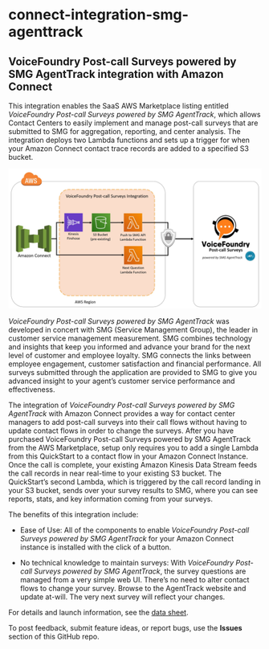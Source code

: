 # connect-integration-smg-agenttrack

## VoiceFoundry Post-call Surveys powered by SMG AgentTrack integration with Amazon Connect

This integration enables the SaaS AWS Marketplace listing entitled *VoiceFoundry Post-call Surveys powered by SMG AgentTrack*, which allows Contact Centers to easily implement and manage post-call surveys that are submitted to SMG for aggregation, reporting, and center analysis. The integration deploys two Lambda functions and sets up a trigger for when your Amazon Connect contact trace records are added to a specified S3 bucket.

![Architecture for SMG AgentTrack integration](/smg_agenttrack_arch_v4.jpg)

*VoiceFoundry Post-call Surveys powered by SMG AgentTrack* was developed in concert with SMG (Service Management Group), the leader in customer service management measurement. SMG combines technology and insights that keep you informed and advance your brand for the next level of customer and employee loyalty. SMG connects the links between employee engagement, customer satisfaction and financial performance. All surveys submitted through the application are provided to SMG to give you advanced insight to your agent’s customer service performance and effectiveness.

The integration of *VoiceFoundry Post-call Surveys powered by SMG AgentTrack* with Amazon Connect provides a way for contact center managers to add post-call surveys into their call flows without having to update contact flows in order to change the surveys. After you have purchased VoiceFoundry Post-call Surveys powered by SMG AgentTrack from the AWS Marketplace, setup only requires you to add a single Lambda from this QuickStart to a contact flow in your Amazon Connect Instance. Once the call is complete, your existing Amazon Kinesis Data Stream feeds the call records in near real-time to your existing S3 bucket. The QuickStart’s second Lambda, which is triggered by the call record landing in your S3 bucket, sends over your survey results to SMG, where you can see reports, stats, and key information coming from your surveys.

The benefits of this integration include:

- Ease of Use: All of the components to enable *VoiceFoundry Post-call Surveys powered by SMG AgentTrack* for your Amazon Connect instance is installed with the click of a button.

- No technical knowledge to maintain surveys: With *VoiceFoundry Post-call Surveys powered by SMG AgentTrack*, the survey questions are managed from a very simple web UI. There’s no need to alter contact flows to change your survey. Browse to the AgentTrack website and update at-will. The very next survey will reflect your changes.

For details and launch information, see the [data sheet](https://www.voicefoundry.com/smg-agenttrack.pdf).

To post feedback, submit feature ideas, or report bugs, use the **Issues** section of this GitHub repo.


